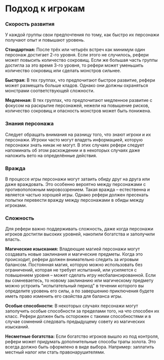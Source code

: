 # Подход к игрокам

### Скорость развития

У каждой группы свои предпочтения по тому, как быстро их персонажи получают опыт и повышают уровень.

**Стандартная:** После трёх или четырёх встреч как минимум один персонаж достигает 2-го уровня. Если этого не случилось, рефери может повысить количество сокровищ. Если же большая часть группы достигла за это время 3-го уровня, то рефери может уменьшить количество сокровищ или сделать монстров сильнее.

**Быстрая:** В тех группах, что предпочитают быстрое развитие, рефери может размещать больше кладов. Однако они должны охраняться монстрами соответствующей сложности.

**Медленная:** В тех группах, что предпочитают медленное развитие с фокусом на раскрытие персонажей, нежели на повышение рисков, количество сокровищ и опасность монстров может быть понижена.

### Знания персонажа

Следует обращать внимания на разницу того, что знают игроки и их персонажи. Игроки часто могут владеть информацией, которую персонажи знать никак не могут. В этих случаях рефери следует напоминать об этом расхождении и в некоторых случаях даже наложить вето на определённые действия.

### Вражда

В процессе игры персонажи могут затаить обиду друг на друга или даже враждовать. Это особенно вероятно между персонажами с противоположным мировоззрением. Такая вражда – естественна и является частью хорошей игры. Однако рефери должен пресекать попытки перевести вражду между персонажами в обиды между игроками.

### Сложность

Для рефери важно поддерживать сложность, даже когда персонажи игроков достигли высоких уровней, накопили богатства и заполучили власть.

**Магические изыскания:** Владеющие магией персонажи могут создавать новые заклинания и магические предметы. Когда это происходит, рефери должен внимательно следить за игровым балансом. Постоянная магия, которую можно использовать без ограничений, которая не требует испытаний, или усиляется с повышением уровня – может сделать игру несбалансированной. Если вы сомневаетесь, то новому заклинанию или магическому предмету можно устроить "испытательный период" в течении которого вы определите уровень его силы, а по завершению приключения будете иметь право изменить его свойства для баланса игры.

**Особые способности:** В некоторых случаях персонажи могут заполучить особые способности за пределами того, на что способен их класс. Рефери должен быть осторожен с такими способностями и в случае сомнений следовать предыдущему совету из магических изысканий.

**Несметные богатства:** Если богатство игроков вышло из под контроля, рефери может придумать дополнительные способы траты золота. Это всегда должно быть оформлено в виде выбора. Например: заплатить местный налог или стать правонарушителями.
